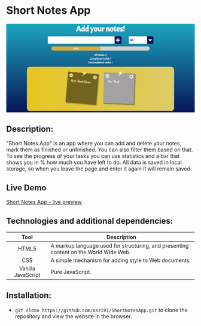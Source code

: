 # Short Notes App
![](ghPreview/1.png)

## Description:
"Short Notes App" is an app where you can add and delete your notes, mark them as finished or unfinished. You can also filter them based on that. To see the progress of your tasks you can use statistics and a bar that shows you in % how much you have left to do. All data is saved in local storage, so when you leave the page and enter it again it will remain saved.

## Live Demo
[Short Notes App - live preview](https://oszi91.github.io/ShortNotesApp/)

## Technologies and additional dependencies:
| Tool | Description |
| :-------------:|--------------|
| HTML5 | A markup language used for structuring, and presenting content on the World Wide Web. |
| CSS | A simple mechanism for adding style to Web documents. |
| Vanilla JavaScript | Pure JavaScript. |

## Installation:

-  ```git clone https://github.com/oszi91/ShortNotesApp.git``` to clone the repository and view the website in the browser.